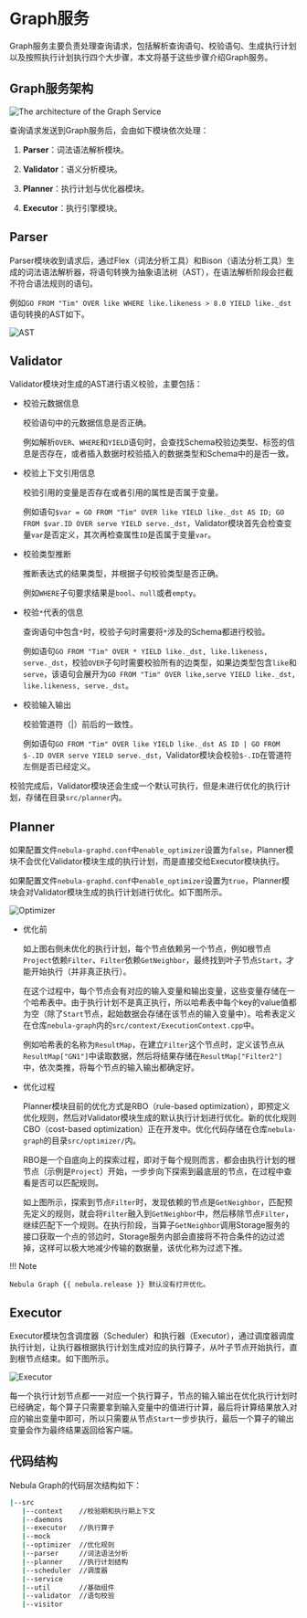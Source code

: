 # Graph服务

Graph服务主要负责处理查询请求，包括解析查询语句、校验语句、生成执行计划以及按照执行计划执行四个大步骤，本文将基于这些步骤介绍Graph服务。

## Graph服务架构

![The architecture of the Graph Service](https://docs-cdn.nebula-graph.com.cn/docs-2.0/1.introduction/2.nebula-graph-architecture/query-engine-architecture.png)

查询请求发送到Graph服务后，会由如下模块依次处理：

1. **Parser**：词法语法解析模块。

2. **Validator**：语义分析模块。

3. **Planner**：执行计划与优化器模块。

4. **Executor**：执行引擎模块。

## Parser

Parser模块收到请求后，通过Flex（词法分析工具）和Bison（语法分析工具）生成的词法语法解析器，将语句转换为抽象语法树（AST），在语法解析阶段会拦截不符合语法规则的语句。

例如`GO FROM "Tim" OVER like WHERE like.likeness > 8.0 YIELD like._dst`语句转换的AST如下。

![AST](https://docs-cdn.nebula-graph.com.cn/docs-2.0/1.introduction/2.nebula-graph-architecture/parser-ast-tree.png)

## Validator

Validator模块对生成的AST进行语义校验，主要包括：

- 校验元数据信息

    校验语句中的元数据信息是否正确。

    例如解析`OVER`、`WHERE`和`YIELD`语句时，会查找Schema校验边类型、标签的信息是否存在，或者插入数据时校验插入的数据类型和Schema中的是否一致。

- 校验上下文引用信息

    校验引用的变量是否存在或者引用的属性是否属于变量。

    例如语句`$var = GO FROM "Tim" OVER like YIELD like._dst AS ID; GO FROM $var.ID OVER serve YIELD serve._dst`，Validator模块首先会检查变量`var`是否定义，其次再检查属性`ID`是否属于变量`var`。

- 校验类型推断

    推断表达式的结果类型，并根据子句校验类型是否正确。

    例如`WHERE`子句要求结果是`bool`、`null`或者`empty`。

- 校验`*`代表的信息

    查询语句中包含`*`时，校验子句时需要将`*`涉及的Schema都进行校验。

    例如语句`GO FROM "Tim" OVER * YIELD like._dst, like.likeness, serve._dst`，校验`OVER`子句时需要校验所有的边类型，如果边类型包含`like`和`serve`，该语句会展开为`GO FROM "Tim" OVER like,serve YIELD like._dst, like.likeness, serve._dst`。

- 校验输入输出

    校验管道符（|）前后的一致性。

    例如语句`GO FROM "Tim" OVER like YIELD like._dst AS ID | GO FROM $-.ID OVER serve YIELD serve._dst`，Validator模块会校验`$-.ID`在管道符左侧是否已经定义。

校验完成后，Validator模块还会生成一个默认可执行，但是未进行优化的执行计划，存储在目录`src/planner`内。

## Planner

如果配置文件`nebula-graphd.conf`中`enable_optimizer`设置为`false`，Planner模块不会优化Validator模块生成的执行计划，而是直接交给Executor模块执行。

如果配置文件`nebula-graphd.conf`中`enable_optimizer`设置为`true`，Planner模块会对Validator模块生成的执行计划进行优化。如下图所示。

![Optimizer](https://docs-cdn.nebula-graph.com.cn/docs-2.0/1.introduction/2.nebula-graph-architecture/optimizer.png)

- 优化前
  
    如上图右侧未优化的执行计划，每个节点依赖另一个节点，例如根节点`Project`依赖`Filter`、`Filter`依赖`GetNeighbor`，最终找到叶子节点`Start`，才能开始执行（并非真正执行）。

    在这个过程中，每个节点会有对应的输入变量和输出变量，这些变量存储在一个哈希表中。由于执行计划不是真正执行，所以哈希表中每个key的value值都为空（除了`Start`节点，起始数据会存储在该节点的输入变量中）。哈希表定义在仓库`nebula-graph`内的`src/context/ExecutionContext.cpp`中。

    例如哈希表的名称为`ResultMap`，在建立`Filter`这个节点时，定义该节点从`ResultMap["GN1"]`中读取数据，然后将结果存储在`ResultMap["Filter2"]`中，依次类推，将每个节点的输入输出都确定好。

- 优化过程

    Planner模块目前的优化方式是RBO（rule-based optimization），即预定义优化规则，然后对Validator模块生成的默认执行计划进行优化。新的优化规则CBO（cost-based optimization）正在开发中。优化代码存储在仓库`nebula-graph`的目录`src/optimizer/`内。

    RBO是一个自底向上的探索过程，即对于每个规则而言，都会由执行计划的根节点（示例是`Project`）开始，一步步向下探索到最底层的节点，在过程中查看是否可以匹配规则。

    如上图所示，探索到节点`Filter`时，发现依赖的节点是`GetNeighbor`，匹配预先定义的规则，就会将`Filter`融入到`GetNeighbor`中，然后移除节点`Filter`，继续匹配下一个规则。在执行阶段，当算子`GetNeighbor`调用Storage服务的接口获取一个点的邻边时，Storage服务内部会直接将不符合条件的边过滤掉，这样可以极大地减少传输的数据量，该优化称为过滤下推。

!!! Note 

    Nebula Graph {{ nebula.release }} 默认没有打开优化。

## Executor

Executor模块包含调度器（Scheduler）和执行器（Executor），通过调度器调度执行计划，让执行器根据执行计划生成对应的执行算子，从叶子节点开始执行，直到根节点结束。如下图所示。

![Executor](https://docs-cdn.nebula-graph.com.cn/docs-2.0/1.introduction/2.nebula-graph-architecture/executor.png)

每一个执行计划节点都一一对应一个执行算子，节点的输入输出在优化执行计划时已经确定，每个算子只需要拿到输入变量中的值进行计算，最后将计算结果放入对应的输出变量中即可，所以只需要从节点`Start`一步步执行，最后一个算子的输出变量会作为最终结果返回给客户端。

## 代码结构

Nebula Graph的代码层次结构如下：

```bash
|--src
   |--context    //校验期和执行期上下文
   |--daemons
   |--executor   //执行算子
   |--mock
   |--optimizer  //优化规则
   |--parser     //词法语法分析
   |--planner    //执行计划结构
   |--scheduler  //调度器
   |--service
   |--util       //基础组件
   |--validator  //语句校验
   |--visitor
```
